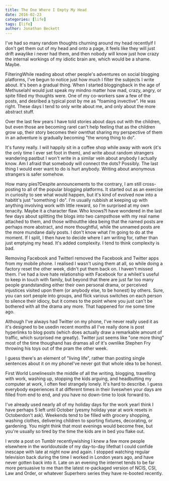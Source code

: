```yaml
---
title: The One Where I Empty My Head
date: 2016-02-23
categories: [life]
tags: [life]
author: Jonathan Beckett
---
```


I've had so many random thoughts churning around my head recentlyif I don't get them out of my head and onto a page, it feels like they will just drift awaylike i never had them, and then nobody will know just how crazy the internal workings of my idiotic brain are, which would be a shame. Maybe.

FilteringWhile reading about other people's adventures on social blogging platforms, I've begun to notice just how much I filter the subjects I write about. It's been a gradual thing. When I started bloggingback in the age of MethuselahI would just speak my mindno matter how mad, crazy, angry, or spite filled my thoughts were. One of my co-workers saw a few of the posts, and desribed a typical post by me as "foaming invective". He was right. These days I tend to only write about me, and only about the more abstract stuff.

Over the last few years I have told stories about days out with the children, but even those are becoming rareI can't help feeling that as the children grow up, their story becomes their ownthat sharing my perspective of them in an adventure is gradually becoming "the wrong thing to do".

It's funny really. I will happily sit in a coffee shop while away with work (it's the only time I ever set foot in them), and write about random strangers wandering pastbut I won't write in a similar vein about anybody I actually know. Am I afraid that somebody will connect the dots? Possibly. The last thing I would ever want to do is hurt anybody. Writing about anonymous strangers is safer somehow.

How many pies?Despite announcements to the contrary, I am still cross-posting to all of the popular blogging platforms. It started out as an exercise in curiosity to see what would happen, but it's kind of evolved now into a habitit's just "something I do". I'm usually rubbish at keeping up with anything involving work with little reward, so I'm surprised at my own tenacity. Maybe it a character flaw. Who knows?I have wondered in the last few days about splitting the blogs into two campsthose with my real name attached to them, and those withoutthe idea being that the named posts are perhaps more abstract, and more thoughtful, while the unnamed posts are the more mundane daily posts. I don't know what I'm going to do at the moment. If I split, I then have to decide where I am writing for, rather than just emptying my head. It's added complexity. I tend to think complexity is bad.

Removing Facebook and TwitterI removed the Facebook and Twitter apps from my mobile phone. I realised I wasn't using them at all, so while doing a factory reset the other week, didn't put them back on. I haven't missed them. I've had a love hate relationship with Facebook for a whileit's useful to keep in touch with family, but beyond that there are just far too many people grandstanding either their own personal drama, or perceived injustices visited upon them (or anybody else, to be honest) by others. Sure, you can sort people into groups, and flick various switches on each person to silence their idiocy, but it comes to the point where you just can't be bothered with all the drama any more. That happened for me some time ago.

Although I've always had Twitter on my phone, I've never really used it as it's designed to be usedin recent months all I've really done is post hyperlinks to blog posts (which does actually draw a remarkable amount of traffic, which surprised me greatly). Twitter just seems like "one more thing" most of the time thoughand has dramas all of it's ownlike Stephen Fry throwing his toys out of the pram the other week.

I guess there's an element of "living life", rather than posting single sentences about it on my phoneI've never got that whole idea to be honest.

First World LonelinessIn the middle of all the writing, blogging, travelling with work, washing up, stopping the kids arguing, and headbutting my computer at work, I often feel strangely lonely. It's hard to describe. I guess everybody experiences it at different times in their liveswhen your days are filled from end to end, and you have no down-time to look forward to.

I've already used nearly all of my holiday days for the work yearI think I have perhaps 5 left until October (yesmy holiday year at work resets in Octoberdon't ask). Weekends tend to be filled with grocery shopping, washing clothes, delivering children to sporting fixtures, decorating, or gardening. You might think that most evenings would become free, but you're usually so tired by the time the kids are in bed you flake out.

I wrote a post on Tumblr recentlywishing I knew a few more people elsewhere in the worldoutside of my day-to-day lifethat I could confide inescape with late at night now and again. I stopped watching regular television back during the time I worked in London years ago, and have never gotten back into it. Late on an evening the internet tends to be far more persuasive to me than the latest re-packaged version of NCIS, CSI, Law and Order, or whatever Superhero series they have re-booted recently.